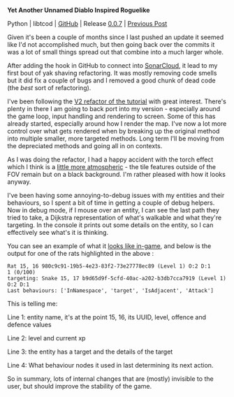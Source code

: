 **Yet Another Unnamed Diablo Inspired Roguelike**

Python | libtcod | [GitHub](https://github.com/kmonaghan/rogue) | Release [0.0.7](https://github.com/kmonaghan/rogue/tree/release/0.0.7) | [Previous Post](https://www.reddit.com/r/roguelikedev/comments/gt48z7/sharing_saturday_313/fsaownd/?context=3)

Given it's been a couple of months since I last pushed an update it seemed like I'd not accomplished much, but then going back over the commits it was a lot of small things spread out that combine into a much larger whole.

After adding the hook in GitHub to connect into [SonarCloud](https://sonarcloud.io/), it lead to my first bout of yak shaving refactoring. It was mostly removing code smells but it did fix a couple of bugs and I removed a good chunk of dead code (the *best* sort of refactoring).

I've been following the [V2 refactor of the tutorial](https://github.com/TStand90/tcod_tutorial_v2) with great interest. There's plenty in there I am going to back port into my version - especially around the game loop, input handling and rendering to screen. Some of this has already started, especially around how I render the map. I've now a lot more control over what gets rendered when by breaking up the original method into multiple smaller, more targeted methods. Long term I'll be moving from the depreciated methods and going all in on contexts.

As I was doing the refactor, I had a happy accident with the torch effect which I think is a [little more atmospheric](https://imgur.com/jKuDo2H) \- the tile features outside of the FOV remain but on a black background. I'm rather pleased with how it looks anyway.

I've been having some annoying-to-debug issues with my entities and their behaviours, so I spent a bit of time in getting a couple of debug helpers. Now in debug mode, if I mouse over an entity, I can see the last path they tried to take, a Dijkstra representation of what's walkable and what they're targeting. In the console it prints out some details on the entity, so I can effectively see what's it is thinking.

You can see an example of what it [looks like in-game](https://imgur.com/p5H2Vhs), and below is the output for one of the rats highlighted in the above :

    Rat 15, 16 980c9c91-19b5-4e23-83f2-73e27778ec89 (Level 1) O:2 D:1
    1 (0/100)
    targeting: Snake 15, 17 b9d65d9f-5cfd-40ac-a202-b3db7cca7919 (Level 1) O:2 D:1
    Last behaviours: ['InNamespace', 'target', 'IsAdjacent', 'Attack']

This is telling me:

Line 1: entity name, it's at the point 15, 16, its UUID, level, offence and defence values

Line 2: level and current xp

Line 3: the entity has a target and the details of the target

Line 4: What behaviour nodes it used in last determining its next action.

So in summary, lots of internal changes that are (mostly) invisible to the user, but should improve the stability of the game.
